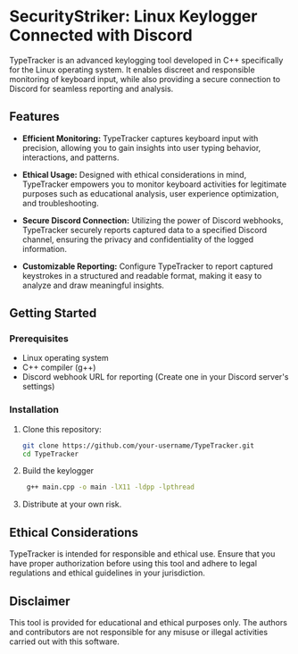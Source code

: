# SecurityStriker: Linux Keylogger Connected with Discord

TypeTracker is an advanced keylogging tool developed in C++ specifically for the Linux operating system. It enables discreet and responsible monitoring of keyboard input, while also providing a secure connection to Discord for seamless reporting and analysis.

## Features

- **Efficient Monitoring:** TypeTracker captures keyboard input with precision, allowing you to gain insights into user typing behavior, interactions, and patterns.

- **Ethical Usage:** Designed with ethical considerations in mind, TypeTracker empowers you to monitor keyboard activities for legitimate purposes such as educational analysis, user experience optimization, and troubleshooting.

- **Secure Discord Connection:** Utilizing the power of Discord webhooks, TypeTracker securely reports captured data to a specified Discord channel, ensuring the privacy and confidentiality of the logged information.

- **Customizable Reporting:** Configure TypeTracker to report captured keystrokes in a structured and readable format, making it easy to analyze and draw meaningful insights.

## Getting Started

### Prerequisites

- Linux operating system
- C++ compiler (g++)
- Discord webhook URL for reporting (Create one in your Discord server's settings)

### Installation

1. Clone this repository:
   ```sh
   git clone https://github.com/your-username/TypeTracker.git
   cd TypeTracker
   ```

2. Build the keylogger
   ```sh
    g++ main.cpp -o main -lX11 -ldpp -lpthread
   ```

3. Distribute at your own risk.

## Ethical Considerations
TypeTracker is intended for responsible and ethical use. Ensure that you have proper authorization before using this tool and adhere to legal regulations and ethical guidelines in your jurisdiction.

## Disclaimer
This tool is provided for educational and ethical purposes only. The authors and contributors are not responsible for any misuse or illegal activities carried out with this software.
